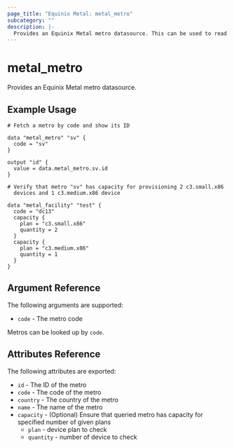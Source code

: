 ```yaml
---
page_title: "Equinix Metal: metal_metro"
subcategory: ""
description: |-
  Provides an Equinix Metal metro datasource. This can be used to read metros.
---
```


# metal_metro

Provides an Equinix Metal metro datasource.

## Example Usage

```hcl
# Fetch a metro by code and show its ID

data "metal_metro" "sv" {
  code = "sv"
}

output "id" {
  value = data.metal_metro.sv.id
}
```


```hcl
# Verify that metro "sv" has capacity for provisioning 2 c3.small.x86 
  devices and 1 c3.medium.x86 device

data "metal_facility" "test" {
  code = "dc13"
  capacity {
    plan = "c3.small.x86"
    quantity = 2
  }
  capacity {
    plan = "c3.medium.x86"
    quantity = 1
  }
}

  ```

## Argument Reference

The following arguments are supported:

* `code` - The metro code

Metros can be looked up by `code`.

## Attributes Reference

The following attributes are exported:

* `id` - The ID of the metro
* `code` - The code of the metro
* `country` - The country of the metro
* `name` - The name of the metro
* `capacity` - (Optional) Ensure that queried metro has capacity for specified number of given plans
  - `plan` - device plan to check
  - `quantity` - number of device to check

